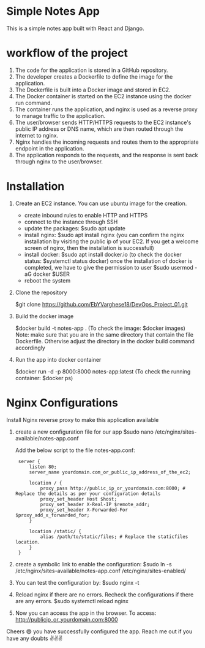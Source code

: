 # Simple Notes App
This is a simple notes app built with React and Django.

# workflow of the project
1. The code for the application is stored in a GitHub repository.
2. The developer creates a Dockerfile to define the image for the application.
3. The Dockerfile is built into a Docker image and stored in EC2. 
4. The Docker container is started on the EC2 instance using the docker run command.
5. The container runs the application, and nginx is used as a reverse proxy to manage traffic to the application.
6. The user/browser sends HTTP/HTTPS requests to the EC2 instance's public IP address or DNS name, which are then routed  through the internet to nginx.
7. Nginx handles the incoming requests and routes them to the appropriate endpoint in the application.
8. The application responds to the requests, and the response is sent back through nginx to the user/browser.


# Installation

1. Create an EC2 instance. You can use ubuntu image for the creation. 
    - create inbound rules to enable HTTP and HTTPS
    - connect to the instance through SSH
    - update the packages:
        $sudo apt update
    - install nginx:
        $sudo apt install nginx
        (you can confirm the nginx installation by visiting the public ip of your EC2. If you get a welcome screen of nginx, then the installation is successfull)
    - install docker:
        $sudo apt install docker.io
        (to check the docker status: $systemctl status docker)
        once the installation of docker is completed, we have to give the permission to user
        $sudo usermod -aG docker $USER
    - reboot the system

2. Clone the repository

    $git clone https://github.com/EbYVarghese18/DevOps_Project_01.git

3. Build the docker image

    $docker build -t notes-app .
    (To check the image: $docker images)
    Note: make sure that you are in the same directory that contain the file Dockerfile. Othervise adjust the directory in the docker build command accordingly

4. Run the app into docker container

    $docker run -d -p 8000:8000 notes-app:latest
    (To check the running container: $docker ps)

# Nginx Configurations

Install Nginx reverse proxy to make this application available

1. create a new configuration file for our app
    $sudo nano /etc/nginx/sites-available/notes-app.conf

   Add the below script to the file notes-app.conf:

        server {
            listen 80;
            server_name yourdomain.com_or_public_ip_address_of_the_ec2;

            location / {
                proxy_pass http://public_ip_or_yourdomain.com:8000; # Replace the details as per your configuration details
                proxy_set_header Host $host;
                proxy_set_header X-Real-IP $remote_addr;
                proxy_set_header X-Forwarded-For $proxy_add_x_forwarded_for;
            }

            location /static/ {
                alias /path/to/static/files; # Replace the staticfiles location. 
            }
        }

2. create a symbolic link to enable the configuration:
    $sudo ln -s /etc/nginx/sites-available/notes-app.conf /etc/nginx/sites-enabled/

3. You can test the configuration by:
    $sudo nginx -t

4. Reload nginx if there are no errors. Recheck the configurations if there are any errors.
    $sudo systemctl reload nginx

5. Now you can access the app in the browser.
    To access: http://publicip_or_yourdomain.com:8000




Cheers :smile: you have successfully configured the app. Reach me out if you have any doubts :v::v::v: